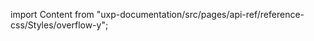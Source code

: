 
import Content from "uxp-documentation/src/pages/api-ref/reference-css/Styles/overflow-y";

<Content query="product=photoshop"/>
